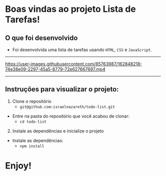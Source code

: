 # Boas vindas ao projeto Lista de Tarefas!

## O que foi desenvolvido

- Foi desenvolvida uma lista de tarefas usando `HTML`, `CSS` e `JavaScript`.

---

https://user-images.githubusercontent.com/85763987/162848218-74e38e09-2297-45a5-8779-72e627667697.mp4

---

## Instruções para visualizar o projeto:

1. Clone o repositório
    * `git@github.com:israelnazareth/todo-list.git`
  * Entre na pasta do repositório que você acabou de clonar:
    * `cd todo-list`

2. Instale as dependências e inicialize o projeto
  * Instale as dependências:
    * `npm install`

# Enjoy!
